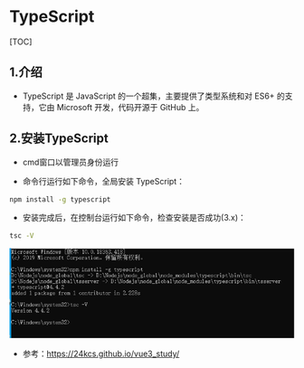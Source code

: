# TypeScript

[TOC]

## 1.介绍

- TypeScript 是 JavaScript 的一个超集，主要提供了类型系统和对 ES6+ 的支持，它由 Microsoft 开发，代码开源于 GitHub 上。



## 2.安装TypeScript

- cmd窗口以管理员身份运行

- 命令行运行如下命令，全局安装 TypeScript：

```bash
npm install -g typescript
```

- 安装完成后，在控制台运行如下命令，检查安装是否成功(3.x)：

```bash
tsc -V 
```

![](IMG/微信截图_20210902093012.png)





- 参考：https://24kcs.github.io/vue3_study/

